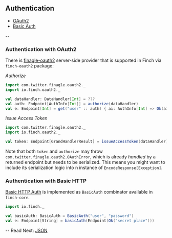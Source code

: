 ## Authentication

* [OAuth2](auth.md#authorization-with-oauth2)
* [Basic Auth](auth.md#basic-http-auth)

--

### Authentication with OAuth2

There is [finagle-oauth2](https://github.com/finagle/finagle-oauth2) server-side provider that is
supported in Finch via `finch-oauth2` package:

*Authorize*
```scala
import com.twitter.finagle.oauth2._
import io.finch.oauth2._

val dataHandler: DataHandler[Int] = ???
val auth: Endpoint[AuthInfo[Int]] = authorize(dataHandler)
val e: Endpoint[Int] = get("user" :: auth) { ai: AuthInfo[Int] => Ok(ai.user) }
```

*Issue Access Token*
```scala
import com.twitter.finagle.oauth2._
import io.finch.oauth2._

val token: Endpoint[GrandHandlerResult] = issueAccessToken(dataHandler)
```

Note that both `token` and `authorize` may throw `com.twitter.finagle.oauth2.OAuthError`, which is
already _handled_ by a returned endpoint but needs to be serialized. This means you might want to
include its serialization logic into n instance of `EncodeResponse[Exception]`.

### Authentication with Basic HTTP

[Basic HTTP Auth](http://en.wikipedia.org/wiki/Basic_access_authentication) is implemented as
`BasicAuth` combinator available in `finch-core`.

```scala
import io.finch._

val basicAuth: BasicAuth = BasicAuth("user", "password")
val e: Endpoint[String] = basicAuth(Endpoint(Ok("secret place")))
```

--
Read Next: [JSON](json.md)
